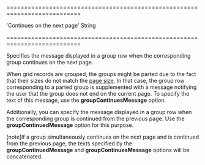 <!--**
/*-------------------------------------------
    Auto-generated file. Do not modify.
-------------------------------------------

**-->
===========================================================================
<!--default-->'Continues on the next page'<!--/default-->
<!--type-->String<!--/type-->
===========================================================================

<!--shortDescription-->
Specifies the message displayed in a group row when the corresponding group continues on the next page.
<!--/shortDescription-->

<!--fullDescription-->
When grid records are grouped, the groups might be parted due to the fact that their sizes do not match the [page size](/Documentation/ApiReference/UI_Widgets/dxDataGrid/Configuration/paging/#pageSize). In that case, the group row corresponding to a parted group is supplemented with a message notifying the user that the group does not end on the current page. To specify the text of this message, use the **groupContinuesMessage** option.

Additionally, you can specify the message displayed in a group row when the corresponding group is continued from the previous page. Use the **groupContinuedMessage** option for this purpose.

[note]If a group simultaneously continues on the next page and is continued from the previous page, the texts specified by the **groupContinuedMessage** and **groupContinuesMessage** options will be concatenated.
<!--/fullDescription-->